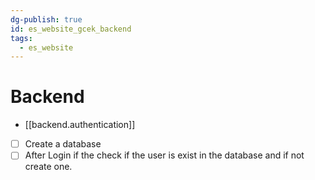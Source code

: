 ```yaml
---
dg-publish: true
id: es_website_gcek_backend
tags:
  - es_website
---
```


# Backend
- [[backend.authentication]]

- [ ] Create a database
- [ ] After Login if the check if the user is exist in the database and if not create one.
